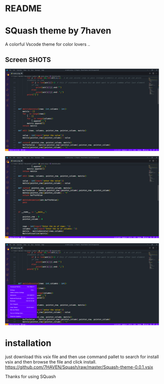 # README

# SQuash theme by 7haven
 
A colorful Vscode theme for color lovers ..

## Screen SHOTS
![squash1](https://github.com/7HAVEN/Squash/blob/master/squash.png)

![squash](https://github.com/7HAVEN/Squash/blob/master/squash2.png)

![squash](https://github.com/7HAVEN/Squash/blob/master/squash3.png)

# installation 

just download this vsix file and then use command pallet to search for 
install vsix and then browse the file and click install.
https://github.com/7HAVEN/Squash/raw/master/Squash-theme-0.0.1.vsix

Thanks for using SQuash
